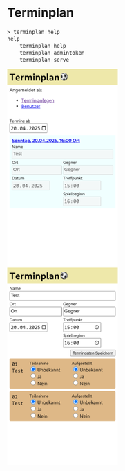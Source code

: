 # Terminplan

```
> terminplan help
help
	terminplan help
	terminplan admintoken
	terminplan serve
```


<img src="screenshot-1.png" alt="Demo Screenshot 1" width="256px">
<img src="screenshot-2.png" alt="Demo Screenshot 2" width="256px">
